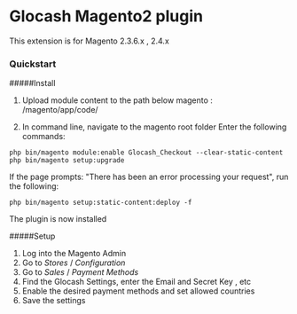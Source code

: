 # Glocash Magento2 plugin

This extension is for Magento 2.3.6.x , 2.4.x

### Quickstart

#####Install

1. Upload module content to the path below magento :  /magento/app/code/

2. In command line, navigate to the magento root folder
Enter the following commands:

```
php bin/magento module:enable Glocash_Checkout --clear-static-content
php bin/magento setup:upgrade
```

If the page prompts: "There has been an error processing your request", run the following:
```
php bin/magento setup:static-content:deploy -f
```

The plugin is now installed

#####Setup

1. Log into the Magento Admin 
2. Go to *Stores* / *Configuration*
3. Go to *Sales* / *Payment Methods*
4. Find the Glocash Settings, enter the Email and Secret Key , etc
5. Enable the desired payment methods and set allowed countries
6. Save the settings
